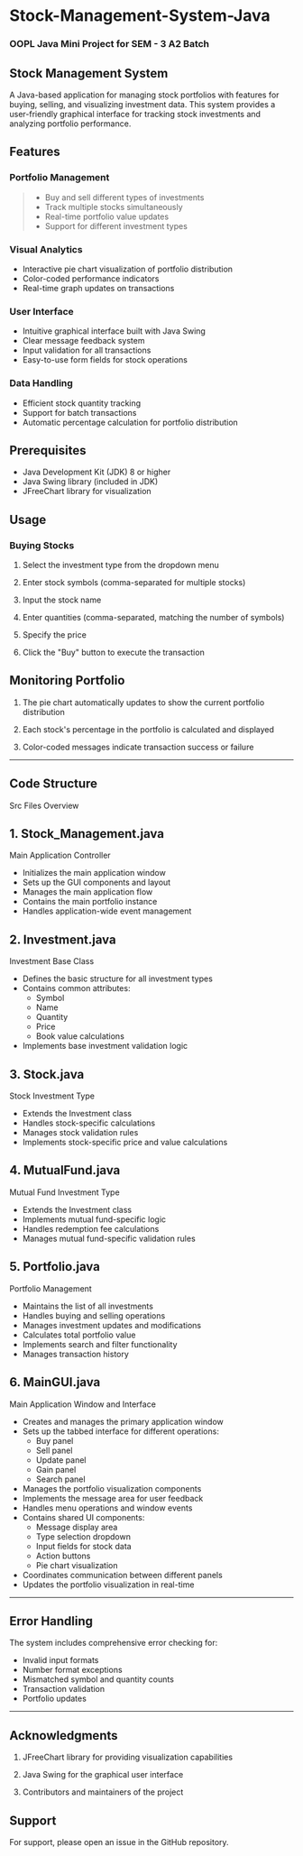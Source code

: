 # Stock-Management-System-Java
### OOPL Java Mini Project for SEM - 3 A2 Batch

## Stock Management System
A Java-based application for managing stock portfolios with features for buying, selling, and visualizing investment data. This system provides a user-friendly graphical interface for tracking stock investments and analyzing portfolio performance.

## Features

### Portfolio Management
> * Buy and sell different types of investments
> * Track multiple stocks simultaneously
> * Real-time portfolio value updates
> * Support for different investment types
### Visual Analytics
  * Interactive pie chart visualization of portfolio distribution
  * Color-coded performance indicators
  * Real-time graph updates on transactions
### User Interface
  * Intuitive graphical interface built with Java Swing
  * Clear message feedback system
  * Input validation for all transactions
  * Easy-to-use form fields for stock operations
### Data Handling
  * Efficient stock quantity tracking
  * Support for batch transactions
  * Automatic percentage calculation for portfolio distribution


## Prerequisites

* Java Development Kit (JDK) 8 or higher
* Java Swing library (included in JDK)
* JFreeChart library for visualization

## Usage

### Buying Stocks

1. Select the investment type from the dropdown menu

2. Enter stock symbols (comma-separated for multiple stocks)

3. Input the stock name

4. Enter quantities (comma-separated, matching the number of symbols)

5. Specify the price

6. Click the "Buy" button to execute the transaction

## Monitoring Portfolio
1. The pie chart automatically updates to show the current portfolio distribution

2. Each stock's percentage in the portfolio is calculated and displayed

3. Color-coded messages indicate transaction success or failure

---
## Code Structure

Src Files Overview
## 1. Stock_Management.java

Main Application Controller

  * Initializes the main application window
  * Sets up the GUI components and layout
  * Manages the main application flow
  * Contains the main portfolio instance
  * Handles application-wide event management

## 2. Investment.java

Investment Base Class
  * Defines the basic structure for all investment types
  * Contains common attributes:
    * Symbol  
    * Name
    * Quantity
    * Price
    * Book value calculations
  * Implements base investment validation logic

## 3. Stock.java

Stock Investment Type
  * Extends the Investment class
  * Handles stock-specific calculations
  * Manages stock validation rules
  * Implements stock-specific price and value calculations

## 4. MutualFund.java

Mutual Fund Investment Type
  * Extends the Investment class
  * Implements mutual fund-specific logic
  * Handles redemption fee calculations
  * Manages mutual fund-specific validation rules

## 5. Portfolio.java
   
Portfolio Management
  * Maintains the list of all investments
  * Handles buying and selling operations
  * Manages investment updates and modifications
  * Calculates total portfolio value
  * Implements search and filter functionality
  * Manages transaction history

## 6. MainGUI.java
   
Main Application Window and Interface
  * Creates and manages the primary application window
  * Sets up the tabbed interface for different operations:
    * Buy panel
    * Sell panel
    * Update panel
    * Gain panel
    * Search panel
  * Manages the portfolio visualization components
  * Implements the message area for user feedback
  * Handles menu operations and window events
  * Contains shared UI components:
    * Message display area
    * Type selection dropdown
    * Input fields for stock data
    * Action buttons
    * Pie chart visualization
 * Coordinates communication between different panels
 * Updates the portfolio visualization in real-time
---
## Error Handling

The system includes comprehensive error checking for:
* Invalid input formats
* Number format exceptions
* Mismatched symbol and quantity counts
* Transaction validation
* Portfolio updates
---
## Acknowledgments

1. JFreeChart library for providing visualization capabilities

2. Java Swing for the graphical user interface

3. Contributors and maintainers of the project

## Support
For support, please open an issue in the GitHub repository.
